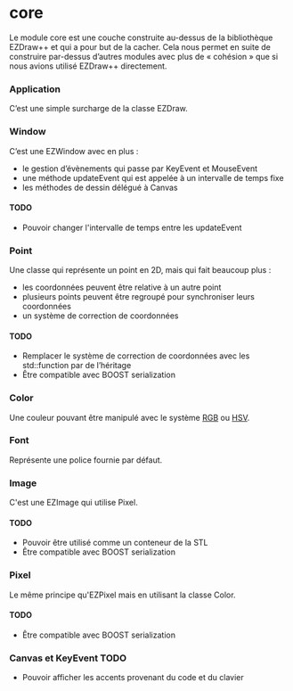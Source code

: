 # core

Le module core est une couche construite au-dessus de la bibliothèque EZDraw++ et qui a pour but de la cacher.
Cela nous permet en suite de construire par-dessus d’autres modules avec plus de « cohésion » que si nous avions utilisé EZDraw++ directement.

### Application
C’est une simple surcharge de la classe EZDraw.

### Window
C’est une EZWindow avec en plus :
- le gestion d’évènements qui passe par KeyEvent et MouseEvent
- une méthode updateEvent qui est appelée à un intervalle de temps fixe
- les méthodes de dessin délégué à Canvas

#### TODO
- Pouvoir changer l'intervalle de temps entre les updateEvent

### Point
Une classe qui représente un point en 2D, mais qui fait beaucoup plus :
- les coordonnées peuvent être relative à un autre point
- plusieurs points peuvent être regroupé pour synchroniser leurs coordonnées
- un système de correction de coordonnées

#### TODO
- Remplacer le système de correction de coordonnées avec les std::function par de l’héritage
- Être compatible avec BOOST serialization

### Color
Une couleur pouvant être manipulé avec le système [RGB](https://fr.wikipedia.org/wiki/Rouge_vert_bleu) ou [HSV](https://fr.wikipedia.org/wiki/Teinte_Saturation_Valeur).

### Font
Représente une police fournie par défaut.

### Image
C'est une EZImage qui utilise Pixel.

#### TODO
- Pouvoir être utilisé comme un conteneur de la STL
- Être compatible avec BOOST serialization

### Pixel
Le même principe qu'EZPixel mais en utilisant la classe Color.

#### TODO
- Être compatible avec BOOST serialization

### Canvas et KeyEvent TODO
- Pouvoir afficher les accents provenant du code et du clavier

